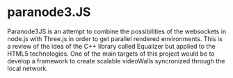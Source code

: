 # paranode3.JS
Paranode3JS is an attempt to combine the possibilities of the websockets in node.js with 
Three.js in order to get parallel rendered environments. This is a review of the idea
of the C++ library called Equalizer but applied to the HTML5 technologies. One of the main targets of this project
would be to develop a framework to create scalable videoWalls syncronized through the 
local network.